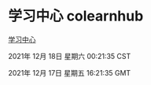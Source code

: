 # 学习中心 colearnhub
[学习中心](http://59.174.25.102:56308/colearnhub/)

2021年 12月 18日 星期六 00:21:35 CST

2021年 12月 17日 星期五 16:21:35 GMT
